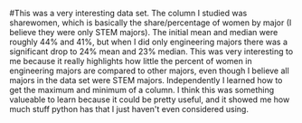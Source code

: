 #This was a very interesting data set. The column I studied was sharewomen, which is basically the share/percentage of women by major (I believe they were only STEM majors). The initial mean and median were roughly 44% and 41%, but when I did only engineering majors there was a significant drop to 24% mean and 23% median. This was very interesting to me because it really highlights how little the percent of women in engineering majors are compared to other majors, even though I believe all majors in the data set were STEM majors. Independently I learned how to get the maximum and minimum of a column. I think this was something valueable to learn because it could be pretty useful, and it showed me how much stuff python has that I just haven't even considered using. 
